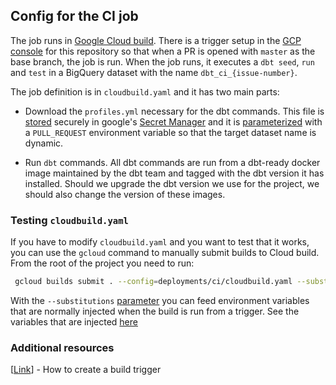 ## Config for the CI job

The job runs in [Google Cloud build](https://cloud.google.com/build). There is a trigger setup 
in the [GCP console](https://console.cloud.google.com/cloud-build/triggers?project=data-genially)
for this repository so that when a PR is opened with `master` as the base branch, the job is run.
When the job runs, it executes a `dbt seed`, `run` and `test` in a BigQuery dataset with the name
`dbt_ci_{issue-number}`.

The job definition is in `cloudbuild.yaml` and it has two main parts:

- Download the `profiles.yml` necessary for the dbt commands. This file is
  [stored](https://console.cloud.google.com/security/secret-manager?project=data-genially) securely
  in google's [Secret Manager](https://cloud.google.com/secret-manager) and it is
  [parameterized](https://docs.getdbt.com/reference/dbt-jinja-functions/env_var) with a `PULL_REQUEST`
  environment variable so that the target dataset name is dynamic.

- Run `dbt` commands. All dbt commands are run from a dbt-ready docker image maintained by the dbt team and 
  tagged with the dbt version it has installed. Should we upgrade the dbt version we use for the project, we
  should also change the version of these images.


### Testing `cloudbuild.yaml`

If you have to modify `cloudbuild.yaml` and you want to test that it works, you can use the `gcloud`
command to manually submit builds to Cloud build. From the root of the project you need to run:

```bash
 gcloud builds submit . --config=deployments/ci/cloudbuild.yaml --substitutions=_PR_NUMBER=1234
```

With the `--substitutions` [parameter](https://cloud.google.com/sdk/gcloud/reference/builds/submit)
you can feed environment variables that are normally injected when the build is run from a trigger.
See the variables that are injected [here](https://cloud.google.com/build/docs/configuring-builds/substitute-variable-values)


### Additional resources

[[Link](https://cloud.google.com/build/docs/automating-builds/create-manage-triggers)] - How to create a build trigger

